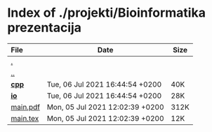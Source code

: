 # Index of ./projekti/Bioinformatika prezentacija

File | Date | Size
:--- | --- | ---
[.](.) | |
[..](..) | |
[**<span>cpp</span>**](cpp) | Tue, 06 Jul 2021 16:44:54 +0200 | 40K
[**<span>io</span>**](io) | Tue, 06 Jul 2021 16:44:54 +0200 | 28K
[<span>main.pdf</span>](main.pdf) | Mon, 05 Jul 2021 12:02:39 +0200 | 312K
[<span>main.tex</span>](main.tex) | Mon, 05 Jul 2021 12:02:39 +0200 | 12K
